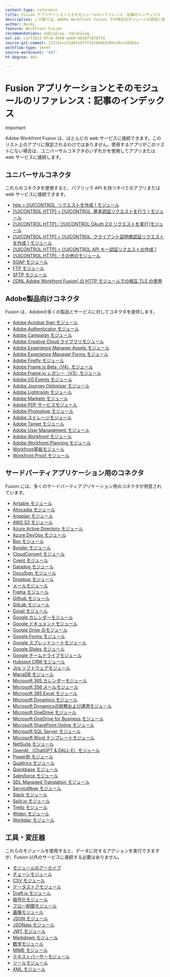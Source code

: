 ```yaml
---
content-type: reference
title: Fusion アプリケーションとそのモジュールのリファレンス：記事のインデックス
description: この節では、Adobe Workfront Fusion での特定のモジュールの設定に関する参照資料を示します。
author: Becky
feature: Workfront Fusion
recommendations: noDisplay, noCatalog
exl-id: ca7f1012-97c8-49e0-aeb0-b63677878ff4
source-git-commit: 12315eca71d8febf7f3e5bb055d94cd5ccb9361e
workflow-type: tm+mt
source-wordcount: '457'
ht-degree: 46%

---
```


# Fusion アプリケーションとそのモジュールのリファレンス：記事のインデックス

>[!IMPORTANT]
>
>Adobe Workfront Fusion は、ほとんどの web サービスに接続できます。このリスト上のアプリに限定されるわけではありません。使用するアプリがこのリストにない場合は、ユニバーサルコネクタのいずれかを使用してアプリまたは web サービスに接続します。

## ユニバーサルコネクタ

これらのコネクタを使用すると、パブリック API を持つすべてのアプリまたは web サービスに接続できます。

* [http > [!UICONTROL &#x200B; リクエストを作成 &#x200B;] モジュール](/help/workfront-fusion/references/apps-and-modules/universal-connectors/http-module-make-a-request.md)
* [[!UICONTROL HTTP] > [!UICONTROL &#x200B; 基本認証リクエストを行う &#x200B;] モジュール](/help/workfront-fusion/references/apps-and-modules/universal-connectors/http-module-make-a-basic-auth-request.md)
* [[!UICONTROL HTTP]／[!UICONTROL OAuth 2.0 リクエストを実行]モジュール](/help/workfront-fusion/references/apps-and-modules/universal-connectors/http-module-make-an-oauth-2-request.md)
* [[!UICONTROL HTTP] > [!UICONTROL &#x200B; クライアント証明書認証リクエストを作成 &#x200B;] モジュール](/help/workfront-fusion/references/apps-and-modules/universal-connectors/http-module-make-a-client-cert-auth-request.md)
* [[!UICONTROL HTTP] > [!UICONTROL API キー認証リクエストの作成 &#x200B;]](/help/workfront-fusion/references/apps-and-modules/universal-connectors/http-module-make-an-api-key-auth-request.md)
* [[!UICONTROL HTTP]／その他のモジュール](/help/workfront-fusion/references/apps-and-modules/universal-connectors/http-modules.md)
* [SOAP モジュール](/help/workfront-fusion/references/apps-and-modules/universal-connectors/soap-module.md)
* [FTP モジュール](/help/workfront-fusion/references/apps-and-modules/universal-connectors/ftp-modules.md)
* [SFTP モジュール](/help/workfront-fusion/references/apps-and-modules/universal-connectors/sftp.md)
* [ [!DNL Adobe Workfront Fusion] の HTTP モジュールでの相互 TLS の使用](/help/workfront-fusion/references/apps-and-modules/universal-connectors/use-mtls-in-http-modules.md)

## Adobe製品向けコネクタ

Fusion は、Adobeの多くの製品とサービスに対してコネクタを提供します。

* [Adobe Acrobat Sign モジュール](/help/workfront-fusion/references/apps-and-modules/adobe-connectors/adobe-sign-modules.md)
* [Adobe Authenticator モジュール](/help/workfront-fusion/references/apps-and-modules/adobe-connectors/adobe-authenticator-modules.md)
* [Adobe Campaign モジュール](/help/workfront-fusion/references/apps-and-modules/adobe-connectors/adobe-campaign-classic-connector.md)
* [Adobe Creative Cloud ライブラリモジュール](/help/workfront-fusion/references/apps-and-modules/adobe-connectors/creative-cloud-libraries-modules.md)
* [Adobe Experience Manager Assets モジュール](/help/workfront-fusion/references/apps-and-modules/adobe-connectors/aem-assets-modules.md)
* [Adobe Experience Manager Forms モジュール](/help/workfront-fusion/references/apps-and-modules/adobe-connectors/aem-forms-modules.md)
* [Adobe Firefly モジュール](/help/workfront-fusion/references/apps-and-modules/adobe-connectors/adobe-firefly-modules.md)
* [Adobe Frame.io Beta（V4）モジュール](/help/workfront-fusion/references/apps-and-modules/adobe-connectors/frame-io-modules.md)
* [Adobe Frame.io レガシー（V3）モジュール](/help/workfront-fusion/references/apps-and-modules/adobe-connectors/frame-io-modules.md)
* [Adobe I/O Events モジュール](/help/workfront-fusion/references/apps-and-modules/adobe-connectors/adobe-io-events-modules.md)
* [Adobe Journey Optimizer モジュール](/help/workfront-fusion/references/apps-and-modules/adobe-connectors/adobe-journey-optimizer-modules.md)
* [Adobe Lightroom モジュール](/help/workfront-fusion/references/apps-and-modules/adobe-connectors/adobe-lightroom-modules.md)
* [Adobe Marketo モジュール](/help/workfront-fusion/references/apps-and-modules/adobe-connectors/adobe-marketo-modules.md)
* [Adobe PDF サービスモジュール](/help/workfront-fusion/references/apps-and-modules/adobe-connectors/pdf-modules.md)
* [Adobe Photoshop モジュール](/help/workfront-fusion/references/apps-and-modules/adobe-connectors/adobe-photoshop-modules.md)
* [Adobe ストレージモジュール](/help/workfront-fusion/references/apps-and-modules/adobe-connectors/adobe-storage-modules.md)
* [Adobe Target モジュール](/help/workfront-fusion/references/apps-and-modules/adobe-connectors/adobe-target-modules.md)
* [Adobe User Management モジュール](/help/workfront-fusion/references/apps-and-modules/adobe-connectors/adobe-user-management-modules.md)
* [Adobe Workfront モジュール](/help/workfront-fusion/references/apps-and-modules/adobe-connectors/workfront-modules.md)
* [Adobe Workfront Planning モジュール](/help/workfront-fusion/references/apps-and-modules/adobe-connectors/workfront-planning-modules.md)
* [Workfront基板モジュール](/help/workfront-fusion/references/apps-and-modules/adobe-connectors/workfront-boards-modules.md)
* [Workfront Proof モジュール](/help/workfront-fusion/references/apps-and-modules/adobe-connectors/workfront-proof-modules.md)

## サードパーティアプリケーション用のコネクタ

Fusion には、多くのサードパーティアプリケーション用のコネクタが用意されています。

* [Airtable モジュール](/help/workfront-fusion/references/apps-and-modules/third-party-connectors/airtable-modules.md)
* [Allocadia モジュール](/help/workfront-fusion/references/apps-and-modules/third-party-connectors/allocadia-modules.md)
* [Anaplan モジュール](/help/workfront-fusion/references/apps-and-modules/third-party-connectors/anaplan-modules.md)
* [AWS S3 モジュール](/help/workfront-fusion/references/apps-and-modules/third-party-connectors/aws-s3-modules.md)
* [Azure Active Directory モジュール](/help/workfront-fusion/references/apps-and-modules/third-party-connectors/azure-ad-modules.md)
* [Azure DevOps モジュール](/help/workfront-fusion/references/apps-and-modules/third-party-connectors/azure-dev-ops.md)
* [Box モジュール](/help/workfront-fusion/references/apps-and-modules/third-party-connectors/box-modules.md)
* [Bynder モジュール](/help/workfront-fusion/references/apps-and-modules/third-party-connectors/bynder-modules.md)
* [CloudConvert モジュール](/help/workfront-fusion/references/apps-and-modules/third-party-connectors/cloud-convert-modules.md)
* [Cvent モジュール](/help/workfront-fusion/references/apps-and-modules/third-party-connectors/cvent-modules.md)
* [Datadog モジュール](/help/workfront-fusion/references/apps-and-modules/third-party-connectors/datadog-modules.md)
* [DocuSign モジュール](/help/workfront-fusion/references/apps-and-modules/third-party-connectors/docusign-modules.md)
* [Dropbox モジュール](/help/workfront-fusion/references/apps-and-modules/third-party-connectors/dropbox-modules.md)
* [メールモジュール](/help/workfront-fusion/references/apps-and-modules/third-party-connectors/email-modules.md)
* [Figma モジュール](/help/workfront-fusion/references/apps-and-modules/third-party-connectors/figma-modules.md)
* [Github モジュール](/help/workfront-fusion/references/apps-and-modules/third-party-connectors/github.md)
* [GitLab モジュール](/help/workfront-fusion/references/apps-and-modules/third-party-connectors/gitlab-modules.md)
* [Gmail モジュール](/help/workfront-fusion/references/apps-and-modules/third-party-connectors/gmail-modules.md)
* [Google カレンダーモジュール](/help/workfront-fusion/references/apps-and-modules/third-party-connectors/google-calendar-modules.md)
* [Google ドキュメントモジュール](/help/workfront-fusion/references/apps-and-modules/third-party-connectors/google-docs-modules.md)
* [Google Drive のモジュール](/help/workfront-fusion/references/apps-and-modules/third-party-connectors/google-drive-modules.md)
* [Google Forms モジュール](/help/workfront-fusion/references/apps-and-modules/third-party-connectors/google-forms-modules.md)
* [Google スプレッドシートモジュール](/help/workfront-fusion/references/apps-and-modules/third-party-connectors/google-sheets-modules.md)
* [Google Slides モジュール](/help/workfront-fusion/references/apps-and-modules/third-party-connectors/google-slides-modules.md)
* [Google チームドライブモジュール](/help/workfront-fusion/references/apps-and-modules/third-party-connectors/google-team-drive-modules.md)
* [Hubspot CRM モジュール](/help/workfront-fusion/references/apps-and-modules/third-party-connectors/hubspot-crm-modules.md)
* [Jira ソフトウェアモジュール](/help/workfront-fusion/references/apps-and-modules/third-party-connectors/jira-software-modules.md)
* [MariaDB モジュール](/help/workfront-fusion/references/apps-and-modules/third-party-connectors/mariadb-modules.md)
* [Microsoft 365 カレンダーモジュール](/help/workfront-fusion/references/apps-and-modules/third-party-connectors/microsoft-365-calendar-modules.md)
* [Microsoft 356 メールモジュール](/help/workfront-fusion/references/apps-and-modules/third-party-connectors/microsoft-365-email-modules.md)
* [Microsoft 365 Excel モジュール](/help/workfront-fusion/references/apps-and-modules/third-party-connectors/microsoft-365-excel-modules.md)
* [Microsoft Dynamics モジュール](/help/workfront-fusion/references/apps-and-modules/third-party-connectors/microsoft-dynamics-365-modules.md)
* [Microsoft Dynamicsの財務および運用モジュール](/help/workfront-fusion/references/apps-and-modules/third-party-connectors/dynamics-finance-operations-modules.md)
* [Microsoft OneDrive モジュール](/help/workfront-fusion/references/apps-and-modules/third-party-connectors/microsoft-onedrive-modules.md)
* [Microsoft OneDrive for Business モジュール](/help/workfront-fusion/references/apps-and-modules/third-party-connectors/microsoft-onedrive-for-business-modules.md)
* [Microsoft SharePoint Online モジュール](/help/workfront-fusion/references/apps-and-modules/third-party-connectors/sharepoint-modules.md)
* [Microsoft SQL Server モジュール](/help/workfront-fusion/references/apps-and-modules/third-party-connectors/microsoft-sql-server-modules.md)
* [Microsoft Word テンプレートモジュール](/help/workfront-fusion/references/apps-and-modules/third-party-connectors/microsoft-word-templates-modules.md)
* [NetSuite モジュール](/help/workfront-fusion/references/apps-and-modules/third-party-connectors/netsuite.md)
* [OpenAI （ChatGPT &amp; DALL-E）モジュール](/help/workfront-fusion/references/apps-and-modules/third-party-connectors/openai-chatgpt-modules.md)
* [PowerBI モジュール](/help/workfront-fusion/references/apps-and-modules/third-party-connectors/powerbi-modules.md)
* [Qualtrics モジュール](/help/workfront-fusion/references/apps-and-modules/third-party-connectors/qualtrics-modules.md)
* [Quickbase モジュール](/help/workfront-fusion/references/apps-and-modules/third-party-connectors/quickbase-modules.md)
* [Salesforce モジュール](/help/workfront-fusion/references/apps-and-modules/third-party-connectors/salesforce-modules.md)
* [SDL Managed Translation モジュール](/help/workfront-fusion/references/apps-and-modules/third-party-connectors/sdl-managed-translation-modules.md)
* [ServiceNow モジュール](/help/workfront-fusion/references/apps-and-modules/third-party-connectors/servicenow-modules.md)
* [Slack モジュール](/help/workfront-fusion/references/apps-and-modules/third-party-connectors/slack-modules.md)
* [Split.io モジュール](/help/workfront-fusion/references/apps-and-modules/third-party-connectors/split-io-modules.md)
* [Trello モジュール](/help/workfront-fusion/references/apps-and-modules/third-party-connectors/trello-modules.md)
* [Widen モジュール](/help/workfront-fusion/references/apps-and-modules/third-party-connectors/widen-modules.md)
* [Workday モジュール](/help/workfront-fusion/references/apps-and-modules/third-party-connectors/workday-modules.md)


## 工具・変圧器

これらのモジュールを使用すると、データに対するアクションを実行できますが、Fusion 以外のサービスに接続する必要はありません。

* [モジュールのアーカイブ](/help/workfront-fusion/references/apps-and-modules/tools-and-transformers/archive-modules.md)
* [チェーンモジュール](/help/workfront-fusion/references/apps-and-modules/tools-and-transformers/chain-modules.md)
* [CSV モジュール](/help/workfront-fusion/references/apps-and-modules/tools-and-transformers/csv.md)
* [データストアモジュール](/help/workfront-fusion/references/apps-and-modules/tools-and-transformers/data-store-modules.md)
* [Draft.js モジュール](/help/workfront-fusion/references/apps-and-modules/tools-and-transformers/draft-js-modules.md)
* [暗号化モジュール](/help/workfront-fusion/references/apps-and-modules/tools-and-transformers/encryptor-modules.md)
* [フロー制御モジュール](/help/workfront-fusion/references/apps-and-modules/tools-and-transformers/flow-control.md)
* [画像モジュール](/help/workfront-fusion/references/apps-and-modules/tools-and-transformers/image-module.md)
* [JSON モジュール](/help/workfront-fusion/references/apps-and-modules/tools-and-transformers/json-modules.md)
* [JSONata モジュール](/help/workfront-fusion/references/apps-and-modules/tools-and-transformers/jsonata-module.md)
* [JWT モジュール](/help/workfront-fusion/references/apps-and-modules/tools-and-transformers/jwt-modules.md)
* [Markdown モジュール](/help/workfront-fusion/references/apps-and-modules/tools-and-transformers/markdown-modules.md)
* [数学モジュール](/help/workfront-fusion/references/apps-and-modules/tools-and-transformers/math-module.md)
* [MIME モジュール](/help/workfront-fusion/references/apps-and-modules/tools-and-transformers/mime.md)
* [テキストパーサーモジュール](/help/workfront-fusion/references/apps-and-modules/tools-and-transformers/text-parser.md)
* [ツールモジュール](/help/workfront-fusion/references/apps-and-modules/tools-and-transformers/tools-modules.md)
* [XML モジュール](/help/workfront-fusion/references/apps-and-modules/tools-and-transformers/xml-modules.md)
